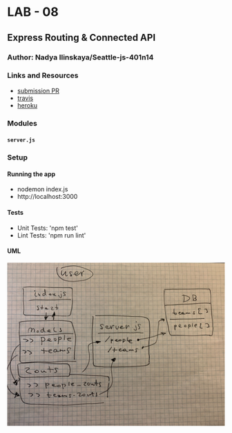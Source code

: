 # LAB - 08

## Express Routing & Connected API

### Author: Nadya Ilinskaya/Seattle-js-401n14

### Links and Resources
* [submission PR](https://github.com/nadili-401-advanced-javascript/lab-08/pull/1)
* [travis](https://travis-ci.com/nadili-401-advanced-javascript/lab-08)
* [heroku](https://nadili-lab-08.herokuapp.com/)

### Modules
#### `server.js`
#### 


### Setup
#### Running the app
* nodemon index.js
* http://localhost:3000

  
#### Tests
* Unit Tests: 'npm test'
* Lint Tests: 'npm run lint' 


#### UML
![ UML for the 'callbacks' part of the application ](/assets/lab-08-uml.jpg)
